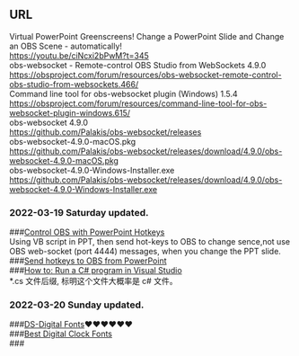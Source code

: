 ## URL  
Virtual PowerPoint Greenscreens! Change a PowerPoint Slide and Change an OBS Scene - automatically!  
https://youtu.be/ciNcxi2bPwM?t=345  
obs-websocket - Remote-control OBS Studio from WebSockets 4.9.0  
https://obsproject.com/forum/resources/obs-websocket-remote-control-obs-studio-from-websockets.466/  
Command line tool for obs-websocket plugin (Windows) 1.5.4  
https://obsproject.com/forum/resources/command-line-tool-for-obs-websocket-plugin-windows.615/  
obs-websocket 4.9.0  
https://github.com/Palakis/obs-websocket/releases  
obs-websocket-4.9.0-macOS.pkg  
https://github.com/Palakis/obs-websocket/releases/download/4.9.0/obs-websocket-4.9.0-macOS.pkg  
obs-websocket-4.9.0-Windows-Installer.exe  
https://github.com/Palakis/obs-websocket/releases/download/4.9.0/obs-websocket-4.9.0-Windows-Installer.exe  
### 2022-03-19 Saturday updated.  
###[Control OBS with PowerPoint Hotkeys](https://www.youtube.com/watch?v=YvAf25OMapo)  
Using VB script in PPT, then send hot-keys to OBS to change sence,not use OBS web-socket (port 4444) messages,  when you change the PPT slide.  
###[Send hotkeys to OBS from PowerPoint](https://obsproject.com/forum/resources/send-hotkeys-to-obs-from-powerpoint.1181/)  
###[How to: Run a C# program in Visual Studio](https://docs.microsoft.com/en-us/visualstudio/get-started/csharp/run-program?view=vs-2022)  
*.cs 文件后缀, 标明这个文件大概率是 c# 文件。   
### 2022-03-20 Sunday updated.  
###[DS-Digital Fonts](https://www.dafont.com/ds-digital.font)♥♥♥♥♥♥  
###[Best Digital Clock Fonts](https://hyperpix.net/fonts/digital-clock-fonts/)  
###[]()  




